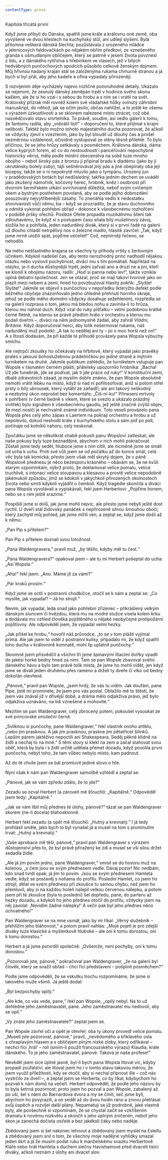 ```yaml
---
contentType: prose
---
```


Kapitola třicátá první

  

Když jsme přibyli do Dánska, spatřili jsme krále a královnu oné země, oba vyvýšené ve dvou křeslech na kuchyňský stůl, ani udílejí slyšení. Byla přítomna veškerá dánská šlechta; pozůstávala z urozeného mládce v jelenicových faldovačkách po nějakém obřím předkovi, ze vznešeného granda s ušmudlaným obličejem, který se patrně v jeseni života povznesl z lidu, a z dánského rytířstva s hřebínkem ve vlasech, jež v bílých hedvábných punčochových spodcích působilo celkově ženským dojmem. Můj hřivnou nadaný krajan stál se založenýma rukama chmurně stranou a já bych si byl přál, aby jeho kadeře a ofina vypadaly přirozeněji.

S rozvíjením děje vycházely najevo rozličné pozoruhodné de­taily. Ukázalo se nejenom, že zesnulý dánský zeměpán trpěl v hodince svého skonu kašlem, ale že si ho vzal i s sebou do hrobu a s ním se i vrátil na svět. Královský přízrak měl rovněž kolem své vladařské hůlky ovinutý záhrobní manuskript, do něhož, jak se očím jevilo, občas nahlížel, a to ještě ke všemu s výrazem úzkostlivosti a se sklonem nalezené místo ztrácet, což obé nasvědčovalo stavu smrtelníka. To právě, soudím, asi vedlo galerii k tomu, že fantomu radila, aby „vobrátil list!“ – doporučení to, které přijímal s krajní nelibostí. Taktéž bylo možno tohoto majestátního ducha pozorovat, že ačkoli se vždycky zjevil s vzezřením, jako by byl bloudil už dlouhý čas a prošel nezměrnou vzdálenost, očividně vystupoval ze stěny těsně přilehlé. To bylo příčinou, že se jeho hrůzy setkávaly s posměchem. Královna dánská, dáma velice kyprých forem, ač co do nestoudnosti i pancéřování nepochybně historicky věrná, měla podle mínění obecenstva na sobě tuze mnoho obojího – neboť široký pás z bronzu jí připínal bradu k diadému (jako by ji ukrutánsky bolely zuby), tajli sešněrovával jiný pás a jiné obepínaly oba její bicepsy, takže se o ní nepokrytě mluvilo jako o tympánu. Urozený jun v pradědovských botách byl nedůsledný; takřka jedním dechem se uváděl jako zkušený námořník, kočovný herec, hrobník, kněz i osobnost při dvorním šermířském utkání svrchovaně důležitá, neboť svým cvičeným okem a bystrým postřehem povolaná, aby se podle jejího dobrozdání posuzovaly nejvytříbenější zásahy. To znenáhla vedlo k nedostatku shovívavosti vůči němu, ba – když se prozradilo, že je stavu duchovního a odmítá vykonat pohřební obřad – dokonce k všeobecnému rozhořčení v podobě pršky ořechů. Posléze Ofelie propadla muzikálnímu šílení tak zdlouhavému, že když si s postupem času sňala bílý mušelínový závoj, složila ho a pohřbila, jeden nadurděný divák, který si v první řadě na galerii už dlouho chladil netrpělivý nos o železné madlo, hlasitě zavrčel: „Tak, když jsme mrně uložili spát, pojďme večeřet!“ Což, nejmírněji řečeno, se nehodilo.

Na mého nešťastného krajana se všechny ty příhody vršily s žertovným účinkem. Kdykoli nadešel čas, aby tento nerozhodný princ nadhodil nějakou otázku nebo vyslovil pochybnost, diváci mu s tím pomáhali. Například na otázku, je-li ducha důstojnější trpět, jedni zařvali ano a druzí ne a jiní, kteří se klonili k obojímu názoru, radili: „Hoď si panna nebo lev!“, takže vznikla úplná debatní společnost. Jen se otázal, proč se mají takoví tvorové jako on plazit mezi nebem a zemí, hned ho povzbuzoval hlasitý pokřik: „Slyšte! Slyšte!“ Jakmile se objevil s punčochou v nepořádku (kterýžto defekt podle běžného obyčeje znázorňovalo jedno úhledné přehnutí horního okraje, jehož se podle mého domnění vždycky dosahuje sežehlením), rozpředla se na galerii rozprava o tom, jakou má bledou nohu a zavinila-li to hrůza, kterou mu nahnal duch. Když vzal do ruky píšťalku – velmi podobnou krátké černé flétně, na kterou se právě předtím hrálo v orchestru a kterou mu podali dveřmi –, diváci na něm jednomysl­ně žádali, aby zahrál _Vládni, Británie_. Když doporučoval herci, aby tolik nešermoval rukama, náš nadurděný muž podotkl: „A tak to nedělej ani ty – jsi o moc horší než on!“ A s lítostí dodávám, že při každé té příhodě provázely pana Wopsla výbuchy smíchu.

Ale nejtrpčí zkoušky ho očekávaly na hřbitově, který vypadal jako pravěký prales s jakousi bohoslužebnou prádelničkou po jedné straně a mýtním turniketem na druhé. Jakmile publikum zahlédlo, že turniketem vstupuje pan Wopsle v řasnatém černém plášti, přátelsky upozornilo hrobníka: „Bacha! Už jde funebrák, jde se podívat, jak ti jde práce od ruky!“ V konstituční zemi, dbalé zdravotních zásad, je myslím dobře známo, že pan Wopsle absolutně nemohl vrátit lebku na místo, když si nad ní pofilosofoval, aniž si potom otřel prsty o bílý ubrousek, který vytáhl ze záňadří; ale ani takový neškodný a nezbytný úkon neprošel bez komentáře: „Číš-ní-ku!“ Přinesení mrtvoly k pohřbení (v černé bedně s víkem, které se svezlo a ukázalo prázdný vnitřek) bylo signálem k všeobecnému gaudiu, jež ještě značně zvýšil objev, že mezi nosiči je nechvalně známé individuum. Toto veselí provázelo pana Wopsla přes celý jeho zápas s Laertem na pokraji orchestru a hrobu a už nepolevilo, dokud neshodil krále z kuchyňského stolu a sám píď po pídi, počínaje od kotníků nahoru, celý neskonal.

Zpočátku jsme se několikrát chabě pokusili panu Wopslovi zatleskat; ale naše pokusy byly tuze beznadějné, abychom v nich mohli pokračovat. Zůstali jsme tedy sedět, hluboce jsme s ním cítili, ale nicméně jsme se smáli od ucha k uchu. Proti své vůli jsem se od počátku až do konce smál, celá věc byla tak komická; přesto jsem však měl skrytý dojem, že v páně Wopslově přednesu je něco bezesporu krásného – obávám se, že ne kvůli starým vzpomínkám, nýbrž proto, že deklamoval velice pomalu, velice truchlivě, s intonací velice stoupavou a klesavou a prostě velice nepodobně jakémukoli způsobu, jímž se kdokoli v jakýchkoli přirozených okolnostech života nebo smrti kdykoli vyjádřil o čemkoli. Když tragédie skončila a diváci pana Wopsla vyvolávali a vypískávali, řekl jsem Herbertovi: „Pojďme honem, nebo se s ním ještě srazíme.“

Pospíšili jsme si dolů, jak jsme mohli nejvíc, ale přesto jsme nebyli ještě dost rychlí. U dveří stál židovský panáček s nepřirozeně silnou šmouhou obočí, který zachytil můj pohled, jak jsme mířili ven, a zeptal se, když jsme došli až k němu:

„Pan Pip s přítelem?“

Pan Pip s přítelem doznali svou totožnost.

„Pana Waldengravera,“ pravil muž, „by těšilo, kdyby měl tu čest.“

„Pana Waldengravera?“ opakoval jsem – ale tu mi Herbert pošeptal do ucha: „Asi Wopsla.“

„Aha!“ řekl jsem. „Ano. Máme jít za vámi?“

„Pár kroků prosím.“

Když jsme se octli v postranní chodbičce, otočil se k nám a zeptal se: „Co myslíte, jak vypadal? – Já ho strojil.“

Nevím, jak vypadal, leda snad jako pohřební zřízenec – přikrášlený velkým dánským sluncem či hvězdou, která mu na modré stužce visela kolem krku a dodávala mu vzhled člověka pojištěného u nějaké neobyčejné protipožární pojišťovny. Ale odpověděl jsem, že vypadal velmi hezky.

„Jak přišel ke hrobu,“ hovořil náš průvodce, „to se v tom plášti vyjímal prima. Ale jak jsem to viděl z postranní kulisy, připadalo mi, že když spatřil toho ducha v královnině komnatě, mohl líp uplatnit punčochy.“

Skromně jsem přisvědčil a všichni tři jsme špinavými lítacími dvířky vpadli do jakési horké bedny hned za nimi. Tam se pan Wopsle zbavoval svého dánského hávu a bylo tam právě tolik místa, že jsme ho mohli vidět, jen když jsme se dívali jeden druhému přes rameno a drželi ty dveře či víko od bedny dokořán otevřené.

„Pánové,“ pravil pan Wopsle, „jsem hrdý, že vás tu vidím. Jak doufám, pane Pipe, jistě mi prominete, že jsem pro vás poslal. Oblažilo mě to štěstí, že jsem vás znával již v dřívější době, a dráma mělo odjakživa právo, jež bylo odjakživa uznáváno, na lidi vznešené a mohovité.“

Mezitím se pan Waldengraver, celý zbrocený potem, pokoušel vysoukat ze své princovské smuteční černě.

„Svlíknou si punčochy, pane Waldengraver,“ řekl vlastník onoho artiklu, „nebo jim prasknou. A jak jim prasknou, praskne jim pěta­třicet šilinků. Lepším párem jaktěživo nepoctili ani Shakespeara. Seděj pěkně klidně na židli a nechaj to na mně.“ S těmi slovy si klekl na zem a začal stahovat svou oběť, která by byla i s židlí určitě udělala přemet dozadu, když povolila první punčocha, nebýt toho, že tam vůbec nebylo místo, kam padnout.

Až do té chvíle jsem se bál promluvit jediné slovo o hře.

Nyní však k nám pan Waldengraver samolibě vzhlédl a zeptal se:

„Pánové, jak se vám zpředu zdálo, že to jde?“

Zezadu se ozval Herbert (a zároveň mě šťouchl): „Kapitálně.“ Odpověděl jsem tedy: „Kapitálně.“

„Jak se vám líbil můj přednes té úlohy, pánové?“ tázal se pan Waldengraver skorem (ne-li docela) blahosklonně.

Herbert řekl zezadu (a opět mě šťouchl): „Hutný a krevnatý.“ I já tedy prohlásil směle, jako bych to byl vynašel já a musel na tom s prominutím trvat: „Hutný a krevnatý.“

„Vaše aprobace mě těší, pánové,“ pravil pan Waldengraver s výrazem důstojenství přes to, že byl právě přiražený ke zdi a musel se vší silou držet sedadla židle.

„Ale já jim povím jedno, pane Waldengraver,“ vmísil se do hovoru muž na kolenou, „v čem jsou se svým přednesem vedle. Dávaj pozor! Nic nedbám, kdo snad tvrdí opak; já jim to povím. Jsou se svým přednesem Hamleta vedle, když se postavěj s nohama do profilu. Poslední Hamlet, co jsem ho strojil, dělal ve svém přednesu při zkoušce tu samou chybu, než jsem ho přemluvil, aby si na každou holeň nalepil velkou červenou nálepku, a potom jsem při té zkoušce (byla to poslední) šel dopředu, pane, do parteru až hezky dozadu, a kdykoli ho jeho přednes otočil do profilu, vždycky jsem na něj zavolal: ‚Nevidím žádné nálepky!‘ A večír pak byl jeho přednes něco úchvatného!“

Pan Waldengraver se na mne usmál, jako by mi říkal: „Věrný služebník – přehlížím jeho bláhovost,“ a potom pravil nahlas: „Moje pojetí je pro zdejší diváky tuze klasické a myšlenkově hluboké – ale oni k tomu dorostou, oni k tomu dorostou.“

Herbert a já jsme potvrdili společně: „Ovšemže, není pochyby, oni k tomu dorostou.“

„Pozorovali jste, pánové,“ pokračoval pan Waldengraver, „že na galerii byl člověk, který se snažil obřad – chci říci představení – pošpinit posměchem?“

Podle jsme odpověděli, že se vskutku trochu rozpomínáme, že jsme si takového muže všimli. Já ještě dodal:

„Byl bezpochyby opilý.“

„Ale kde, co vás vede, pane,“ řekl pan Wopsle, „opilý nebyl. Na to už dohlédne jeho zaměstnavatel, pane. Jeho zaměstnavatel mu nedovolí, aby se opil.“

„Vy znáte jeho zaměstnavatele?“ zeptal jsem se.

Pan Wopsle zavřel oči a opět je otevřel; oba ty úkony provedl velice pomalu. „Museli jste pozorovat, pánové,“ pravil, „nevědomého a křiklavého osla s chraplavým hlasem a s obličejem plným nízké zloby, který odříkával – nechci říci ‚hrál‘ – roli (smím-li použít francouzského výrazu) Klaudia, krále dánského. To je jeho zaměstnavatel, pánové. Taková je naše profese!“

Nevěděl jsem sice úplně jasně, byl-li bych pana Wopsla litoval víc, kdyby propadl zoufalství, ale litoval jsem ho i v tomto stavu takovou měrou, že jsem využil příležitosti, kdy se otočil, aby si nechal připnout šle – což nás vystrčilo ze dveří –, a zeptal jsem se Herberta, co by říkal, kdybychom ho pozvali k nám domů na večeři. Herbert odpověděl, že podle jeho názoru by to byla šetrná pozornost; proto jsem ho pozval a pan Wopsle, zabalený až po uši, šel s námi do Barnardova dvora a my se činili, seč jsme byli, abychom ho povyrazili, a on seděl až do dvou hodin ráno a znovu přetřásal svůj úspěch a rozvíjel další plány. Nepamatuji se již podrobně, jaké vlastně byly, ale povšechně si vzpomínám, že se chystal začít se vzkříšením dramatu k novému rozkvětu a skončit s jeho úplným zničením, neboť jeho skon je zanechá dočista osiřelé a bez jakékoli čáky nebo naděje.

Zbědovaný jsem si šel nakonec lehnout a zbědovaný jsem myslel na Estellu a zbědovaný jsem snil o tom, že všechny moje nadějné vyhlídky smazal jeden škrt a já že musím podat ruku k manželskému svazku Herbertově Kláře nebo hrát Hamleta s duchem slečny Havishamové před dvaceti tisíci diváky, ačkoli neznám z úlohy ani dvacet slov.
